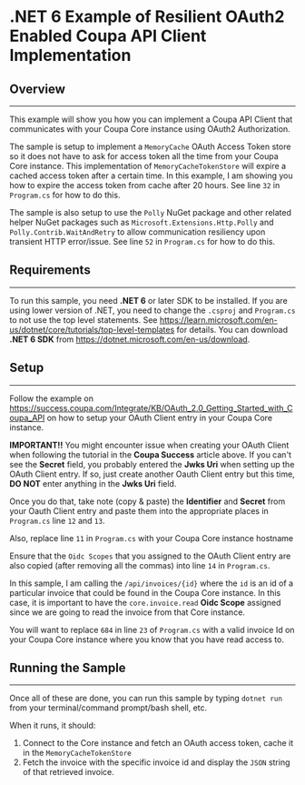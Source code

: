 # .NET 6 Example of Resilient OAuth2 Enabled Coupa API Client Implementation

## Overview
---
This example will show you how you can implement a Coupa API Client that communicates with your Coupa Core instance using OAuth2 Authorization.

The sample is setup to implement a `MemoryCache` OAuth Access Token store so it does not have to ask for access token all the time from your Coupa Core instance.  This implementation of `MemoryCacheTokenStore` will expire a cached access token after a certain time.  In this example, I am showing you how to expire the access token from cache after 20 hours.  See line `32` in `Program.cs` for how to do this.

The sample is also setup to use the `Polly` NuGet package and other related helper NuGet packages such as `Microsoft.Extensions.Http.Polly` and `Polly.Contrib.WaitAndRetry` to allow communication resiliency upon transient HTTP error/issue.   See line `52` in `Program.cs` for how to do this.

## Requirements
---
To run this sample, you need **.NET 6** or later SDK to be installed.  If you are using lower version of .NET, you need to change the `.csproj` and `Program.cs` to not use the top level statements. See https://learn.microsoft.com/en-us/dotnet/core/tutorials/top-level-templates for details.  You can download **.NET 6 SDK** from https://dotnet.microsoft.com/en-us/download.

## Setup
---
Follow the example on https://success.coupa.com/Integrate/KB/OAuth_2.0_Getting_Started_with_Coupa_API on how to setup your OAuth Client entry in your Coupa Core instance.

**IMPORTANT!!**  You might encounter issue when creating your OAuth Client when following the tutorial in the **Coupa Success** article above.  If you can't see the **Secret** field, you probably entered the **Jwks Uri** when setting up the OAuth Client entry.  If so, just create another Oauth Client entry but this time, **DO NOT** enter anything in the **Jwks Uri** field.

Once you do that, take note (copy & paste) the **Identifier** and **Secret** from your Oauth Client entry and paste them into the appropriate places in `Program.cs` line `12` and `13`.

Also, replace line `11` in `Program.cs` with your Coupa Core instance hostname

Ensure that the `Oidc Scopes` that you assigned to the OAuth Client entry are also copied (after removing all the commas) into line `14` in `Program.cs`.

In this sample, I am calling the `/api/invoices/{id}` where the `id` is an id of a particular invoice that could be found in the Coupa Core instance.  In this case, it is important to have the `core.invoice.read` **Oidc Scope** assigned since we are going to read the invoice from that Core instance.

You will want to replace `684` in line `23` of `Program.cs` with a valid invoice Id on your Coupa Core instance where you know that you have read access to.

## Running the Sample
---
Once all of these are done, you can run this sample by typing `dotnet run` from your terminal/command prompt/bash shell, etc.

When it runs, it should:
1. Connect to the Core instance and fetch an OAuth access token, cache it in the `MemoryCacheTokenStore`
2. Fetch the invoice with the specific invoice id and display the `JSON` string of that retrieved invoice.